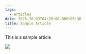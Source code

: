 ```yaml
---
tags:
  - articles
date: 2025-10-09T04:20:00.000+05:30
title: Sample Article
---
```

This is a sample article

![](https://39agudh5vn.ucarecd.net/5422b013-1463-4b30-9708-44476cdacc88/)

